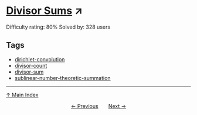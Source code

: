 # [Divisor Sums](https://projecteuler.net/problem=608) ↗️

Difficulty rating: 80%
Solved by: 328 users
## Tags

- [dirichlet-convolution](../tags/dirichlet-convolution.md)
- [divisor-count](../tags/divisor-count.md)
- [divisor-sum](../tags/divisor-sum.md)
- [sublinear-number-theoretic-summation](../tags/sublinear-number-theoretic-summation.md)



---

[↑ Main Index](../README.md)


<div align=center><a href='607.md'>← Previous</a> &nbsp;&nbsp; &nbsp;&nbsp;  <a href='609.md'>Next →</a></div>
